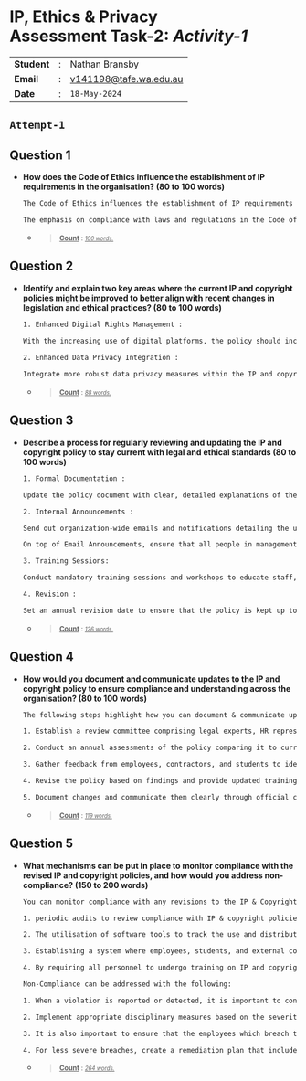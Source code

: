 # IP, Ethics & Privacy <br> Assessment Task-2: _Activity-1_

|             |   |                        |
|-------------|---|------------------------|
| **Student** | : | Nathan Bransby         |
| **Email**   | : | v141198@tafe.wa.edu.au |
| **Date**    | : | `18-May-2024`          |

`Attempt-1`
---

## Question 1

- **How does the Code of Ethics influence the establishment of IP requirements in the organisation? (80 to 100 words)**

  ```.txt
  The Code of Ethics influences the establishment of IP requirements by promoting principles such as integrity, fairness, and respect, which are fundamental when establishing IP requirements. These ethical guidelines ensure that all personnel act with honestly and transparency, respecting the IP rights of others and avoiding conflicts of interest. 
  
  The emphasis on compliance with laws and regulations in the Code of Ethics promotes the copyright laws and IP protection measures that are outlined in the IP & Copyright Policy. This encourages a culture of accountability and responsibility, ensuring that IP is managed and protected in a fair and lawful manner.
  ```
  
  - > <small><u><b>Count</b></u> : <small><i><u>100 words.</u></i></small></small>

## Question 2

- **Identify and explain two key areas where the current IP and copyright policies might be improved to better align with recent changes in legislation and ethical practices? (80 to 100 words)**

  ```.txt
  1. Enhanced Digital Rights Management :
   
  With the increasing use of digital platforms, the policy should include robust guidelines for digital rights management to prevent unauthorized distribution and use of digital content. This ensures compliance with recent legislation on digital copyright protection.

  2. Enhanced Data Privacy Integration : 
  
  Integrate more robust data privacy measures within the IP and copyright policies. With new data protection laws, this change ensures that personal data involved in IP creation and management is protected, aligning with both ethical standards and recent legislative requirements.
  ```
  
  - > <small><u><b>Count</b></u> : <small><i><u>88 words.</u></i></small></small>

## Question 3

- **Describe a process for regularly reviewing and updating the IP and copyright policy to stay current with legal and ethical standards (80 to 100 words)**

  ```.txt
  1. Formal Documentation :

  Update the policy document with clear, detailed explanations of the changes. Ensure the document is accessible from a central repository, such as the company intranet.

  2. Internal Announcements :

  Send out organization-wide emails and notifications detailing the updates, their implications, and the reasons behind them. 
  
  On top of Email Announcements, ensure that all people in management positions are made aware of the changes, in a formal, documented meeting setting, where they will be tasked to inform all of their respective team-members of the changes.

  3. Training Sessions: 
  
  Conduct mandatory training sessions and workshops to educate staff, contractors, and students about the new policy changes.

  4. Revision : 
  
  Set an annual revision date to ensure that the policy is kept up to date.
  ```

  - > <small><u><b>Count</b></u> : <small><i><u>126 words.</u></i></small></small>

## Question 4

- **How would you document and communicate updates to the IP and copyright policy to ensure compliance and understanding across the organisation? (80 to 100 words)**

  ```.txt
  The following steps highlight how you can document & communicate updates to the IP & Copyright Policy, that ensures compliance and reassures understanding across an organisation.

  1. Establish a review committee comprising legal experts, HR representatives, and department heads to oversee policy reviews.

  2. Conduct an annual assessments of the policy comparing it to current legislation, Industry best Practices & Ethical Standards as well as any technological advancements.

  3. Gather feedback from employees, contractors, and students to identify practical issues and areas for improvement.

  4. Revise the policy based on findings and provide updated training sessions and meetings to ensure all personnel are aware of changes.

  5. Document changes and communicate them clearly through official channels and training programs.
  ```

  - > <small><u><b>Count</b></u> : <small><i><u>119 words.</u></i></small></small>

## Question 5

- **What mechanisms can be put in place to monitor compliance with the revised IP and copyright policies, and how would you address non-compliance? (150 to 200 words)**

  ```.txt
  You can monitor compliance with any revisions to the IP & Copyright Policies by Implementing:
  
  1. periodic audits to review compliance with IP & copyright policies. This involves checking documentation, usage logs, and other records to ensure adherence to policy guidelines. 
  
  2. The utilisation of software tools to track the use and distribution of digital content ensures compliance with the established policies. These tools can flag unauthorized usage or distribution of IP.

  3. Establishing a system where employees, students, and external contractors can report potential violations anonymously.

  4. By requiring all personnel to undergo training on IP and copyright policies regularly ensures everyone is aware of their responsibilities and the consequences of non-compliance.
  ```

  ```.txt
  Non-Compliance can be addressed with the following:

  1. When a violation is reported or detected, it is important to conduct a formal investigation to understand the scope and impact. This should be handled by a dedicated compliance team or by the organisation's HR team to ensure objectivity.

  2. Implement appropriate disciplinary measures based on the severity of the violation, ranging from warnings and mandatory retraining to the termination of employment contracts. Ensure that these actions are documented and communicated as part of the compliance records. 
  
  3. It is also important to ensure that the employees which breach their obligations have the right to detest the findings, and to defend there actions through further explanation and justification.
  
  4. For less severe breaches, create a remediation plan that includes additional training and closer monitoring to prevent future violations. This plan should be tailored to address the specific events that led to the non-compliance.
  ```

  - > <small><u><b>Count</b></u> : <small><i><u>264 words.</u></i></small></small>
